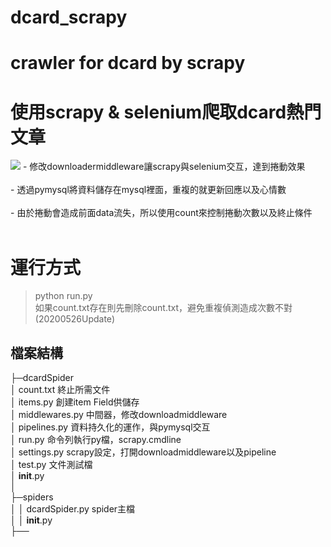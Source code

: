 # dcard_scrapy
# crawler for dcard by scrapy
# 使用scrapy & selenium爬取dcard熱門文章

<img src="https://github.com/charlie11438/dcard_scrapy/blob/master/sql.png?raw=true" />
- 修改downloadermiddleware讓scrapy與selenium交互，達到捲動效果
<br></br>
- 透過pymysql將資料儲存在mysql裡面，重複的就更新回應以及心情數
<br></br>
- 由於捲動會造成前面data流失，所以使用count來控制捲動次數以及終止條件
<br></br>

# 運行方式
> python run.py<br>
如果count.txt存在則先刪除count.txt，避免重複偵測造成次數不對(20200526Update)<br>

## 檔案結構

├─dcardSpider<br>
│  count.txt   終止所需文件<br>
│  items.py    創建item Field供儲存<br>
│  middlewares.py  中間器，修改downloadmiddleware<br>
│  pipelines.py   資料持久化的運作，與pymysql交互<br>
│  run.py      命令列執行py檔，scrapy.cmdline<br>
│  settings.py scrapy設定，打開downloadmiddleware以及pipeline<br>
│  test.py     文件測試檔<br>
│  __init__.py<br>
│<br>
├─spiders<br>
│  │  dcardSpider.py   spider主檔<br>
│  │  __init__.py<br>
├──<br>
